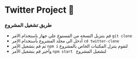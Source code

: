 # Twitter Project 🎊

### طريق تشغيل المشروع

- قم بتنزيل النسخة من المستوع علي جهاز باستخدام الامر `git clone`
- أدخل الي مجلد المشروع بأستخدام الامر `cd twitter-clone`
- ثم قم بتشغيل الأمر `npm i` لتقوم بتنزل المكتبات الخاص بالمشروع
- وأخير قم بتشغيل الأمر `npm start ` لتشغيل المشروع


